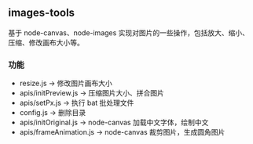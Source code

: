 ## images-tools
基于 node-canvas、node-images 实现对图片的一些操作，包括放大、缩小、压缩、修改画布大小等。
### 功能
+ resize.js -> 修改图片画布大小
+ apis/initPreview.js -> 压缩图片大小、拼合图片
+ apis/setPx.js -> 执行 bat 批处理文件
+ config.js -> 删除目录
+ apis/initOriginal.js -> node-canvas 加载中文字体，绘制中文
+ apis/frameAnimation.js -> node-canvas 裁剪图片，生成圆角图片
